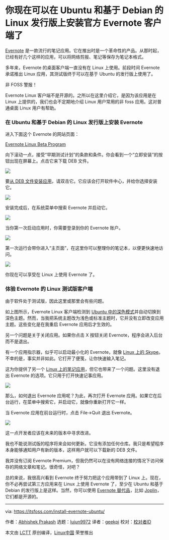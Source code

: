 [#]: subject: (You Can Now Install Official Evernote Client on Ubuntu and Debian-based Linux Distributions)
[#]: via: (https://itsfoss.com/install-evernote-ubuntu/)
[#]: author: (Abhishek Prakash https://itsfoss.com/author/abhishek/)
[#]: collector: (lujun9972)
[#]: translator: (geekpi)
[#]: reviewer: ( )
[#]: publisher: ( )
[#]: url: ( )

你现在可以在 Ubuntu 和基于 Debian 的 Linux 发行版上安装官方 Evernote 客户端了
======

[Evernote][1] 是一款流行的笔记应用。它在推出时是一个革命性的产品。从那时起，已经有好几个这样的应用，可以将网络剪报、笔记等保存为笔记本格式。

多年来，Evernote 的桌面客户端一直没有在 Linux 上使用。前段时间 Evernote 承诺推出 Linux 应用，其测试版终于可以在基于 Ubuntu 的发行版上使用了。

非 FOSS 警报！

Evernote Linux 客户端不是开源的。之所以在这里介绍它，是因为该应用是在 Linux 上提供的，我们也会不定期地介绍 Linux 用户常用的非 foss 应用。这对普通桌面 Linux 用户有帮助。

### 在 Ubuntu 和基于 Debian 的 Linux 发行版上安装 Evernote

进入下面这个 Evernote 的网站页面：

[Evernote Linux Beta Program][2]

向下滚动一点，接受“早期测试计划”的条款和条件。你会看到一个“立即安装”的按钮出现在屏幕上。点击它来下载 DEB 文件。

![][3]

要[从 DEB 文件安装应用][4]，请双击它。它应该会打开软件中心，并给你选择安装它。

![][5]

安装完成后，在系统菜单中搜索 Evernote 并启动它。

![][6]

当你第一次启动应用时，你需要登录到你的 Evernote 账户。

![][7]

第一次运行会带你进入“主页面”，在这里你可以整理你的笔记本，以便更快速地访问。

![][8]

你现在可以享受在 Linux 上使用 Evernote 了。

### 体验 Evernote 的 Linux 测试版客户端

由于软件处于测试版，因此这里或那里会有些问题。

如上图所示，Evernote Linux 客户端检测到 [Ubuntu 中的深色模式][9]并自动切换到深色主题。然而，当我把系统主题改为浅色或标准主题时，它并没有立即改变应用主题。这些变化是在我重启 Evernote 应用后才生效的。

另一个问题是关于关闭应用。如果你点击 X 按钮关闭 Evernote，程序会进入后台而不是退出。

有一个应用指示器，似乎可以启动最小化的 Evernote，就像 [Linux 上的 Skype][10]。不幸的是，事实并非如此。它打开了便笺，让你快速输入笔记。

这为你提供了另一个 [Linux 上的笔记应用][11]，但它也带来了一个问题。这里没有退出 Evernote 的选项。它只用于打开快速记事应用。

![][12]

那么，如何退出 Evernote 应用呢？为此，再次打开 Evernote 应用。如果它在后台运行，在菜单中搜索它，并启动它，就像你重新打开它一样。

当 Evernote 应用在前台运行时，点击 File-&gt;Quit 退出 Evernote。

![][13]

这一点开发者应该在未来的版本中寻求改进。

我也不能说测试版的程序将来会如何更新。它没有添加任何仓库。我只是希望程序本身能够通知用户有新的版本，这样用户就可以下载新的 DEB 文件。

我并没有订阅 Evernote Premium，但我仍然可以在没有网络连接的情况下访问保存的网络文章和笔记。很奇怪，对吧？

总的来说，我很高兴看到 Evernote 终于努力把这个应用带到了 Linux 上。现在，你不必再尝试第三方应用来在 Linux 上使用 Evernote 了，至少在 Ubuntu 和基于 Debian 的发行版上是这样。当然，你可以使用 [Evernote 替代品][14]，比如 [Joplin][15]，它们都是开源的。

--------------------------------------------------------------------------------

via: https://itsfoss.com/install-evernote-ubuntu/

作者：[Abhishek Prakash][a]
选题：[lujun9972][b]
译者：[geekpi](https://github.com/geekpi)
校对：[校对者ID](https://github.com/校对者ID)

本文由 [LCTT](https://github.com/LCTT/TranslateProject) 原创编译，[Linux中国](https://linux.cn/) 荣誉推出

[a]: https://itsfoss.com/author/abhishek/
[b]: https://github.com/lujun9972
[1]: https://evernote.com/
[2]: https://evernote.com/intl/en/b1433t1422
[3]: https://i0.wp.com/itsfoss.com/wp-content/uploads/2021/03/evernote-early-access-linux.png?resize=799%2C495&ssl=1
[4]: https://itsfoss.com/install-deb-files-ubuntu/
[5]: https://i2.wp.com/itsfoss.com/wp-content/uploads/2021/03/install-evernote-linux.png?resize=800%2C539&ssl=1
[6]: https://i2.wp.com/itsfoss.com/wp-content/uploads/2021/03/evernote-ubuntu.jpg?resize=800%2C230&ssl=1
[7]: https://i0.wp.com/itsfoss.com/wp-content/uploads/2021/03/evernote-running-ubuntu.png?resize=800%2C505&ssl=1
[8]: https://i0.wp.com/itsfoss.com/wp-content/uploads/2021/03/evernote-on-ubuntu.png?resize=800%2C537&ssl=1
[9]: https://itsfoss.com/dark-mode-ubuntu/
[10]: https://itsfoss.com/install-skype-ubuntu-1404/
[11]: https://itsfoss.com/note-taking-apps-linux/
[12]: https://i2.wp.com/itsfoss.com/wp-content/uploads/2021/03/evernote-app-indicator.png?resize=800%2C480&ssl=1
[13]: https://i2.wp.com/itsfoss.com/wp-content/uploads/2021/03/quit-evernote-linux.png?resize=799%2C448&ssl=1
[14]: https://itsfoss.com/5-evernote-alternatives-linux/
[15]: https://itsfoss.com/joplin/
